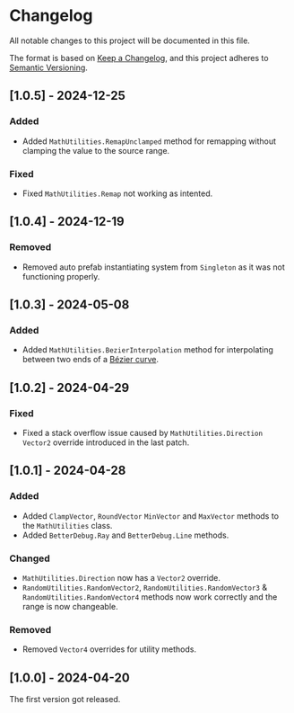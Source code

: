 # Changelog

All notable changes to this project will be documented in this file.

The format is based on [Keep a Changelog](https://keepachangelog.com/en/1.0.0/),
and this project adheres to [Semantic Versioning](https://semver.org/spec/v2.0.0.html).

## [1.0.5] - 2024-12-25

### Added

- Added `MathUtilities.RemapUnclamped` method for remapping without clamping the value to the source range.

### Fixed

- Fixed `MathUtilities.Remap` not working as intented.

## [1.0.4] - 2024-12-19

### Removed

- Removed auto prefab instantiating system from `Singleton` as it was not functioning properly.

## [1.0.3] - 2024-05-08

### Added
- Added `MathUtilities.BezierInterpolation` method for interpolating between two ends of a [Bézier curve](https://en.wikipedia.org/wiki/B%C3%A9zier_curve).

## [1.0.2] - 2024-04-29

### Fixed
- Fixed a stack overflow issue caused by `MathUtilities.Direction` `Vector2` override introduced in the last patch.

## [1.0.1] - 2024-04-28

### Added
- Added `ClampVector`, `RoundVector` `MinVector` and `MaxVector` methods to the `MathUtilities` class.
- Added `BetterDebug.Ray` and `BetterDebug.Line` methods.

### Changed
- `MathUtilities.Direction` now has a `Vector2` override.
- `RandomUtilities.RandomVector2`, `RandomUtilities.RandomVector3` & `RandomUtilities.RandomVector4` methods now work correctly and the range is now changeable.

### Removed
- Removed `Vector4` overrides for utility methods.

## [1.0.0] - 2024-04-20

The first version got released.
